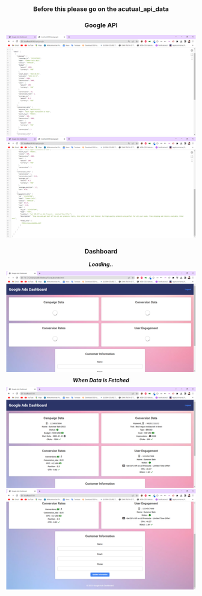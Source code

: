 ### Before this please go on the acutual_api_data

<style>
h3,h5{
text-align:center;
}
h5{
margin:10px;
}

</style>
<h3>Google API</h3>

<img src="./images/first.png"/>
<img src="./images/second.png">

<h3>Dashboard</h3>

<h5>Loading..</h5>

<img src="./images/dashboard.png" />

<h5>When Data is Fetched</h5>

<img src="./images/dashboard1.png"/>
<img src="./images/dashboard2.png"/>
